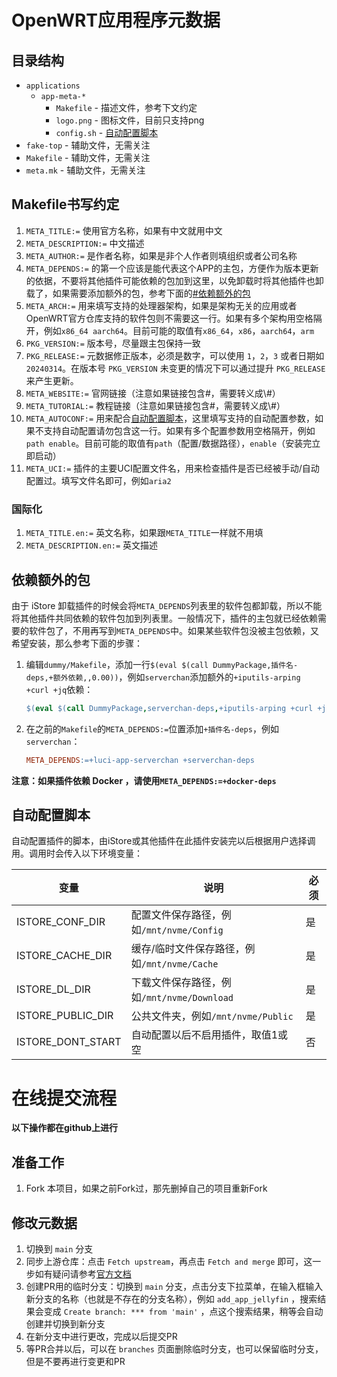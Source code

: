 # OpenWRT应用程序元数据

## 目录结构

* `applications`
    * `app-meta-*`
        * `Makefile` - 描述文件，参考下文约定
        * `logo.png` - 图标文件，目前只支持png
        * `config.sh` - [自动配置脚本](#自动配置脚本)
* `fake-top` - 辅助文件，无需关注
* `Makefile` - 辅助文件，无需关注
* `meta.mk` - 辅助文件，无需关注

## Makefile书写约定

1. `META_TITLE:=` 使用官方名称，如果有中文就用中文
2. `META_DESCRIPTION:=` 中文描述
3. `META_AUTHOR:=` 是作者名称，如果是非个人作者则填组织或者公司名称
4. `META_DEPENDS:=` 的第一个应该是能代表这个APP的主包，方便作为版本更新的依据，不要将其他插件可能依赖的包加到这里，以免卸载时将其他插件也卸载了，如果需要添加额外的包，参考下面的[#依赖额外的包](#依赖额外的包)
5. `META_ARCH:=` 用来填写支持的处理器架构，如果是架构无关的应用或者OpenWRT官方仓库支持的软件包则不需要这一行。如果有多个架构用空格隔开，例如`x86_64 aarch64`。目前可能的取值有`x86_64`，`x86`，`aarch64`，`arm`
6. `PKG_VERSION:=` 版本号，尽量跟主包保持一致
7. `PKG_RELEASE:=` 元数据修正版本，必须是数字，可以使用 `1`，`2`，`3` 或者日期如 `20240314`。在版本号 `PKG_VERSION` 未变更的情况下可以通过提升 `PKG_RELEASE` 来产生更新。
8. `META_WEBSITE:=` 官网链接（注意如果链接包含#，需要转义成\\#）
9. `META_TUTORIAL:=` 教程链接（注意如果链接包含#，需要转义成\\#）
10. `META_AUTOCONF:=` 用来配合[自动配置脚本](#自动配置脚本)，这里填写支持的自动配置参数，如果不支持自动配置请勿包含这一行。如果有多个配置参数用空格隔开，例如`path enable`。目前可能的取值有`path`（配置/数据路径），`enable`（安装完立即启动）
11. `META_UCI:=` 插件的主要UCI配置文件名，用来检查插件是否已经被手动/自动配置过。填写文件名即可，例如`aria2`

### 国际化
1. `META_TITLE.en:=` 英文名称，如果跟`META_TITLE`一样就不用填
2. `META_DESCRIPTION.en:=` 英文描述

## 依赖额外的包
由于 iStore 卸载插件的时候会将`META_DEPENDS`列表里的软件包都卸载，所以不能将其他插件共同依赖的软件包加到列表里。一般情况下，插件的主包就已经依赖需要的软件包了，不用再写到`META_DEPENDS`中。如果某些软件包没被主包依赖，又希望安装，那么参考下面的步骤：

1. 编辑`dummy/Makefile`，添加一行`$(eval $(call DummyPackage,插件名-deps,+额外依赖,,0.00))`，例如`serverchan`添加额外的`+iputils-arping +curl +jq`依赖：
    ```Makefile
    $(eval $(call DummyPackage,serverchan-deps,+iputils-arping +curl +jq,,0.00))
    ```
2. 在之前的`Makefile`的`META_DEPENDS:=`位置添加`+插件名-deps`，例如`serverchan`：
    ```Makefile
    META_DEPENDS:=+luci-app-serverchan +serverchan-deps
    ```

**注意：如果插件依赖 Docker ，请使用`META_DEPENDS:=+docker-deps`**

## 自动配置脚本
自动配置插件的脚本，由iStore或其他插件在此插件安装完以后根据用户选择调用。调用时会传入以下环境变量：

| 变量 | 说明 | 必须 |
| --- | --- | --- |
| ISTORE_CONF_DIR | 配置文件保存路径，例如`/mnt/nvme/Config` | 是 |
| ISTORE_CACHE_DIR | 缓存/临时文件保存路径，例如`/mnt/nvme/Cache` | 是 |
| ISTORE_DL_DIR | 下载文件保存路径，例如`/mnt/nvme/Download` | 是 |
| ISTORE_PUBLIC_DIR | 公共文件夹，例如`/mnt/nvme/Public` | 是 |
| ISTORE_DONT_START | 自动配置以后不启用插件，取值1或空 | 否 |


# 在线提交流程

**以下操作都在github上进行**

## 准备工作

1. Fork 本项目，如果之前Fork过，那先删掉自己的项目重新Fork

## 修改元数据

1. 切换到 `main` 分支
2. 同步上游仓库：点击 `Fetch upstream`，再点击 `Fetch and merge` 即可，这一步如有疑问请参考[官方文档](https://docs.github.com/en/github/collaborating-with-pull-requests/working-with-forks/syncing-a-fork#syncing-a-fork-from-the-web-ui) 
3. 创建PR用的临时分支：切换到 `main` 分支，点击分支下拉菜单，在输入框输入新分支的名称（也就是不存在的分支名称），例如 `add_app_jellyfin` ，搜索结果会变成 `Create branch: *** from 'main'` ，点这个搜索结果，稍等会自动创建并切换到新分支
4. 在新分支中进行更改，完成以后提交PR
5. 等PR合并以后，可以在 `branches` 页面删除临时分支，也可以保留临时分支，但是不要再进行变更和PR
